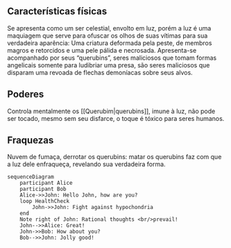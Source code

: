 
## Características físicas

Se apresenta como um ser celestial, envolto em luz, porém a luz é uma maquiagem que serve para ofuscar os olhos de suas vítimas para sua verdadeira aparência: Uma criatura deformada pela peste, de membros magros e retorcidos e uma pele pálida e necrosada. Apresenta-se acompanhado por seus “querubins”, seres maliciosos que tomam formas angelicais somente para ludibriar uma presa, são seres maliciosos que disparam uma revoada de flechas demoníacas sobre seus alvos.

## Poderes

Controla mentalmente os [[Querubim|querubins]], imune à luz, não pode ser tocado, mesmo sem seu disfarce, o toque é tóxico para seres humanos.

## Fraquezas

Nuvem de fumaça, derrotar os querubins: matar os querubins faz com que a luz dele enfraqueça, revelando sua verdadeira forma.

```mermaid
sequenceDiagram
    participant Alice
    participant Bob
    Alice->>John: Hello John, how are you?
    loop HealthCheck
        John->>John: Fight against hypochondria
    end
    Note right of John: Rational thoughts <br/>prevail!
    John-->>Alice: Great!
    John->>Bob: How about you?
    Bob-->>John: Jolly good!
```